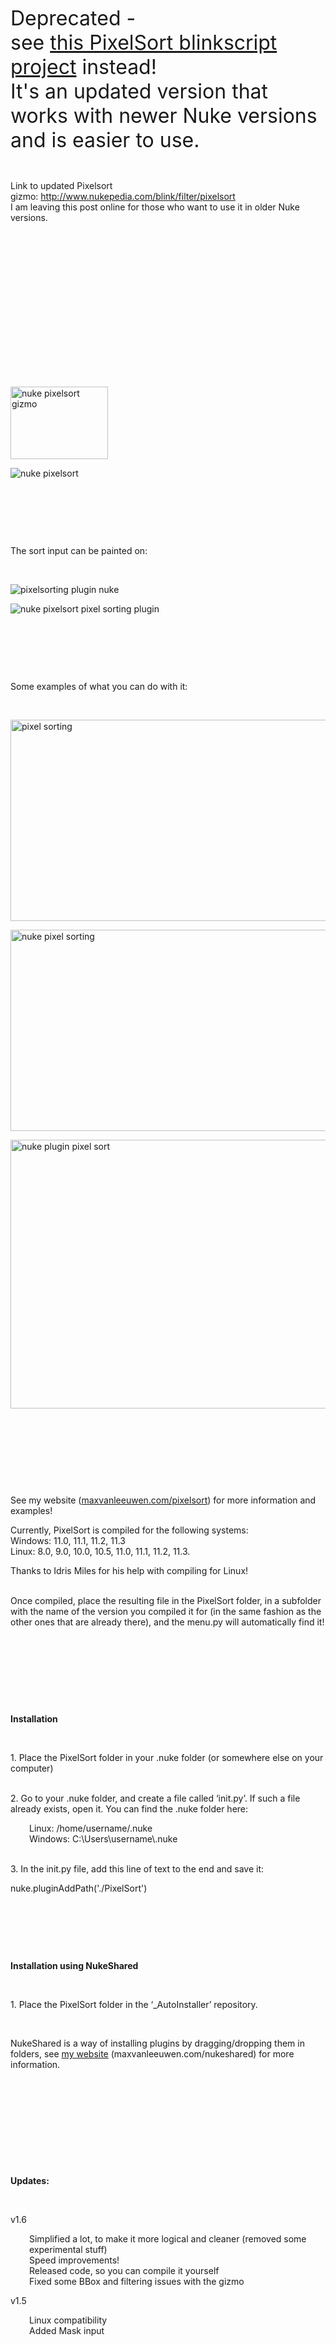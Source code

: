 <p><span style="font-size: 18pt;"></span><span style="font-size: 24pt;">Deprecated - <br />see <a href="https://github.com/max-van-leeuwen/Nuke-Blink-PixelSort" target="_blank">this PixelSort blinkscript project</a> instead!<br />It's an updated version that works with newer Nuke versions and is easier to use.</span></p>
<p> </p>
<p>Link to updated Pixelsort gizmo: <a href="http://www.nukepedia.com/blink/filter/pixelsort">http://www.nukepedia.com/blink/filter/pixelsort<br /></a>I am leaving this post online for those who want to use it in older Nuke versions.<a href="http://www.nukepedia.com/blink/filter/pixelsort"></a></p>
<p> </p>
<p> </p>
<p> </p>
<p> </p>
<p> </p>
<p> </p>
<p> </p>
<p> </p>
<p><img src="https://maxvanleeuwen.com/wp-content/uploads/PixelSort_Node.png" alt="nuke pixelsort gizmo" width="156" height="116" /></p>
<p><img src="https://maxvanleeuwen.com/wp-content/uploads/PixelSort_Properties.png" alt="nuke pixelsort" /></p>
<p> </p>
<p> </p>
<p> </p>
<p>The sort input can be painted on:</p>
<p> </p>
<p><img src="https://maxvanleeuwen.com/wp-content/uploads/PixelSortPainting.gif" alt="pixelsorting plugin nuke" /></p>
<p><img src="https://maxvanleeuwen.com/wp-content/uploads/Painting.gif" alt="nuke pixelsort pixel sorting plugin" /></p>
<p> </p>
<p> </p>
<p> </p>
<p>Some examples of what you can do with it:</p>
<p> </p>
<p><img src="https://maxvanleeuwen.com/wp-content/uploads/04.jpg" alt="pixel sorting" width="573" height="322" /></p>
<p><img src="https://maxvanleeuwen.com/wp-content/uploads/03.jpg" alt="nuke pixel sorting" width="572" height="322" /></p>
<p><img src="https://maxvanleeuwen.com/wp-content/uploads/PIXELSORT_02-1-1116x837.jpg" alt="nuke plugin pixel sort" width="574" height="430" /></p>
<p> </p>
<p> </p>
<p> </p>
<p> </p>
<p>See my website (<a href="https://maxvanleeuwen.com/pixelsort">maxvanleeuwen.com/pixelsort</a>) for more information and examples!</p>
<p>Currently, PixelSort is compiled for the following systems:<br />Windows: 11.0, 11.1, 11.2, 11.3<br />Linux: 8.0, 9.0, 10.0, 10.5, 11.0, 11.1, 11.2, 11.3.</p>
<p>Thanks to Idris Miles for his help with compiling for Linux!</p>
<p><br />Once compiled, place the resulting file in the PixelSort folder, in a subfolder with the name of the version you compiled it for (in the same fashion as the other ones that are already there), and the menu.py will automatically find it!</p>
<p> </p>
<p> </p>
<p> </p>
<p> </p>
<p><strong>Installation</strong></p>
<p> </p>
<p>1. Place the PixelSort folder in your .nuke folder (or somewhere else on your computer)</p>
<p><br />2. Go to your .nuke folder, and create a file called ‘init.py’. If such a file already exists, open it. You can find the .nuke folder here:</p>
<p style="margin-left: 30px;">Linux: /home/username/.nuke<br /> Windows: C:\Users\username\.nuke</p>
<p><br />3. In the init.py file, add this line of text to the end and save it:</p>
<p>nuke.pluginAddPath('./PixelSort')</p>
<p> </p>
<p> </p>
<p> </p>
<p><strong>Installation using NukeShared</strong></p>
<p> </p>
<p>1. Place the PixelSort folder in the ‘_AutoInstaller’ repository.</p>
<p> </p>
<p>NukeShared is a way of installing plugins by dragging/dropping them in folders, see <a href="https://maxvanleeuwen.com/nukeshared" target="_blank">my website</a> (maxvanleeuwen.com/nukeshared) for more information.</p>
<p> </p>
<p> </p>
<p> </p>
<p> </p>
<p> </p>
<p><strong>Updates:</strong></p>
<p> </p>
<p>v1.6</p>
<p style="margin-left: 30px;">Simplified a lot, to make it more logical and cleaner (removed some experimental stuff)<br />Speed improvements!<br />Released code, so you can compile it yourself<br />Fixed some BBox and filtering issues with the gizmo</p>
<p>v1.5</p>
<p style="margin-left: 30px;">Linux compatibility<br />Added Mask input</p>
